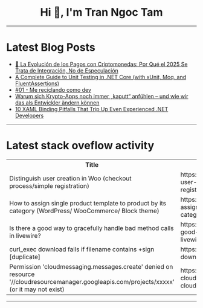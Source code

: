 <h1 align="center">Hi 👋, I'm Tran Ngoc Tam</h1>

---

# Latest Blog Posts 
<!-- BLOG-POST-LIST:START -->
- [🚀 La Evolución de los Pagos con Criptomonedas: Por Qué el 2025 Se Trata de Integración, No de Especulación](https://dev.to/paddy_e4d3d274ebc7/la-evolucion-de-los-pagos-con-criptomonedas-por-que-el-2025-se-trata-de-integracion-no-de-15c5)
- [A Complete Guide to Unit Testing in .NET Core &lpar;with xUnit, Moq, and FluentAssertions&rpar;](https://dev.to/morteza-jangjoo/a-complete-guide-to-unit-testing-in-net-core-with-xunit-moq-and-fluentassertions-3lkb)
- [#01 - Me reciclando como dev](https://dev.to/whoisclebs/01-me-reciclando-como-dev-3f8a)
- [Warum sich Krypto-Apps noch immer „kaputt“ anfühlen – und wie wir das als Entwickler ändern können](https://dev.to/piwa_lin_8b3155c3dd85f0f9/warum-sich-krypto-apps-noch-immer-kaputt-anfuhlen-und-wie-wir-das-als-entwickler-andern-konnen-1ohi)
- [10 XAML Binding Pitfalls That Trip Up Even Experienced .NET Developers](https://dev.to/uno-platform/10-xaml-binding-pitfalls-that-trip-up-even-experienced-net-developers-3d3p)
<!-- BLOG-POST-LIST:END -->

---

# Latest stack oveflow activity
<table>
  <tr><th>Title</th><th>Link</th></tr>
  <!-- STACKOVERFLOW:START --><tr><td>Distinguish user creation in Woo &lpar;checkout process/simple registration&rpar;</td><td>https://stackoverflow.com/questions/79795356/distinguish-user-creation-in-woo-checkout-process-simple-registration</td></tr><tr><td>How to assign single product template to product by its category &lpar;WordPress/ WooCommerce/ Block theme&rpar;</td><td>https://stackoverflow.com/questions/79795207/how-to-assign-single-product-template-to-product-by-its-category-wordpress-woo</td></tr><tr><td>Is there a good way to gracefully handle bad method calls in livewire?</td><td>https://stackoverflow.com/questions/79795008/is-there-a-good-way-to-gracefully-handle-bad-method-calls-in-livewire</td></tr><tr><td>curl_exec download fails if filename contains +sign [duplicate]</td><td>https://stackoverflow.com/questions/79794967/curl-exec-download-fails-if-filename-contains-sign</td></tr><tr><td>Permission &#39;cloudmessaging.messages.create&#39; denied on resource &#39;//cloudresourcemanager.googleapis.com/projects/xxxxx&#39; &lpar;or it may not exist&rpar;</td><td>https://stackoverflow.com/questions/79794877/permission-cloudmessaging-messages-create-denied-on-resource-cloudresourcem</td></tr><!-- STACKOVERFLOW:END -->
</table>

---



